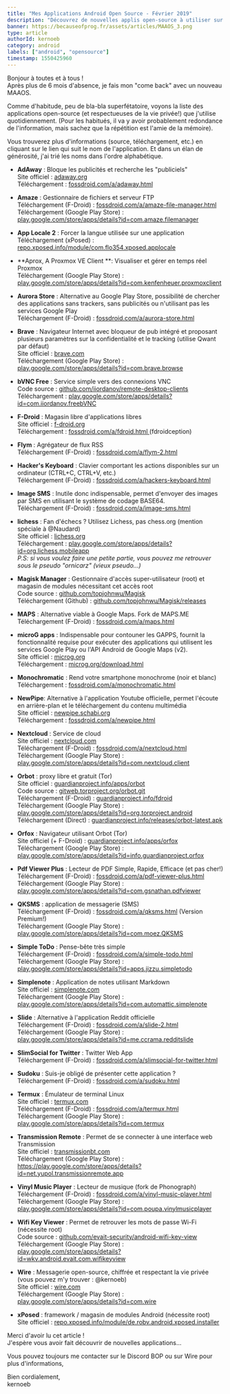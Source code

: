 ```yaml
---
title: "Mes Applications Android Open Source - Février 2019"
description: "Découvrez de nouvelles applis open-source à utiliser sur vos appareils Android !"
banner: https://becauseofprog.fr/assets/articles/MAAOS_3.png
type: article
authorId: kernoeb
category: android
labels: ["android", "opensource"]
timestamp: 1550425960
---
```


Bonjour à toutes et à tous !  
 Après plus de 6 mois d'absence, je fais mon "come back" avec un nouveau MAAOS.

 Comme d'habitude, peu de bla-bla superfétatoire, voyons la liste des applications open-source (et respectueuses de la vie privée!) que j'utilise quotidiennement. (Pour les habitués, il va y avoir probablement redondance de l'information, mais sachez que la répétition est l'amie de la mémoire).

 Vous trouverez plus d'informations (source, téléchargement, etc.) en cliquant sur le lien qui suit le nom de l'application. Et dans un élan de générosité, j'ai trié les noms dans l'ordre alphabétique.

 - **AdAway** : Bloque les publicités et recherche les "publiciels"  
 Site officiel : [adaway.org](https://adaway.org/)  
 Téléchargement : [fossdroid.com/a/adaway.html](https://fossdroid.com/a/adaway.html)

 - **Amaze** : Gestionnaire de fichiers et serveur FTP  
 Téléchargement (F-Droid) : [fossdroid.com/a/amaze-file-manager.html](https://fossdroid.com/a/amaze-file-manager.html)  
 Téléchargement (Google Play Store) : [play.google.com/store/apps/details?id=com.amaze.filemanager](https://play.google.com/store/apps/details?id=com.amaze.filemanager)

 - **App Locale 2** : Forcer la langue utilisée sur une application  
 Téléchargement (xPosed) : [repo.xposed.info/module/com.flo354.xposed.applocale](https://repo.xposed.info/module/com.flo354.xposed.applocale)

 - **Aprox, A Proxmox VE Client **: Visualiser et gérer en temps réel Proxmox  
 Téléchargement (Google Play Store) : [play.google.com/store/apps/details?id=com.kenfenheuer.proxmoxclient](https://play.google.com/store/apps/details?id=com.kenfenheuer.proxmoxclient)

 - **Aurora Store** : Alternative au Google Play Store, possibilité de chercher des applications sans trackers, sans publicités ou n'utilisant pas les services Google Play  
 Téléchargement (F-Droid) : [fossdroid.com/a/aurora-store.html](https://fossdroid.com/a/aurora-store.html)

 - **Brave** : Navigateur Internet avec bloqueur de pub intégré et proposant plusieurs paramètres sur la confidentialité et le tracking (utilise Qwant par défaut)  
 Site officiel : [brave.com](https://brave.com)  
 Téléchargement (Google Play Store) : [play.google.com/store/apps/details?id=com.brave.browse](https://play.google.com/store/apps/details?id=com.brave.browse)

 - **bVNC Free** : Service simple vers des connexions VNC  
 Code source : [github.com/iiordanov/remote-desktop-clients](https://github.com/iiordanov/remote-desktop-clients)  
 Téléchargement : [play.google.com/store/apps/details?id=com.iiordanov.freebVNC](https://play.google.com/store/apps/details?id=com.iiordanov.freebVNC)

 - **F-Droid** : Magasin libre d'applications libres  
 Site officiel : [f-droid.org](https://f-droid.org)  
 Téléchargement : [fossdroid.com/a/fdroid.html ](https://fossdroid.com/a/fdroid.html)(fdroidception)

 - **Flym** : Agrégateur de flux RSS  
 Téléchargement (F-Droid) : [fossdroid.com/a/flym-2.html](https://fossdroid.com/a/flym-2.html)

 - **Hacker's Keyboard** : Clavier comportant les actions disponibles sur un ordinateur (CTRL+C, CTRL+V, etc.)  
 Téléchargement (F-Droid) : [fossdroid.com/a/hackers-keyboard.html](https://fossdroid.com/a/hackers-keyboard.html)

 - **Image SMS** : Inutile donc indispensable, permet d'envoyer des images par SMS en utilisant le système de codage BASE64.  
 Téléchargement (F-Droid) : [fossdroid.com/a/image-sms.html](https://fossdroid.com/a/image-sms.html)

 - **lichess** : Fan d'échecs ? Utilisez Lichess, pas chess.org (mention spéciale à @Naudard)  
 Site officiel : [lichess.org](https://lichess.org/)  
 Téléchargement : [play.google.com/store/apps/details?id=org.lichess.mobileapp](https://play.google.com/store/apps/details?id=org.lichess.mobileapp)  
 *P.S: si vous voulez faire une petite partie, vous pouvez me retrouver sous le pseudo "ornicarz" (vieux pseudo...)*

 - **Magisk Manager** : Gestionnaire d'accès super-utilisateur (root) et magasin de modules nécessitant cet accès root  
 Code source : [github.com/topjohnwu/Magisk](https://github.com/topjohnwu/Magisk)  
 Téléchargement (Github) : [github.com/topjohnwu/Magisk/releases](https://github.com/topjohnwu/Magisk/releases)

 - **MAPS** : Alternative viable à Google Maps. Fork de MAPS.ME  
 Téléchargement (F-Droid) : [fossdroid.com/a/maps.html](https://fossdroid.com/a/maps.html)

 - **microG apps** : Indispensable pour contouner les GAPPS, fournit la fonctionnalité requise pour exécuter des applications qui utilisent les services Google Play ou l'API Android de Google Maps (v2).  
 Site officiel : [microg.org](https://microg.org/)  
 Téléchargement : [microg.org/download.html](https://microg.org/download.html)

 - **Monochromatic** : Rend votre smartphone monochrome (noir et blanc)  
 Téléchargement : [fossdroid.com/a/monochromatic.html](https://fossdroid.com/a/monochromatic.html)

 - **NewPipe**: Alternative à l'application Youtube officielle, permet l'écoute en arrière-plan et le téléchargement du contenu multimédia  
 Site officiel : [newpipe.schabi.org](https://newpipe.schabi.org/)  
 Téléchargement : [fossdroid.com/a/newpipe.html](https://fossdroid.com/a/newpipe.html)

 - **Nextcloud** : Service de cloud  
 Site officiel : [nextcloud.com](https://nextcloud.com/)  
 Téléchargement (F-Droid) : [fossdroid.com/a/nextcloud.html](https://fossdroid.com/a/nextcloud.html)  
 Téléchargement (Google Play Store) : [play.google.com/store/apps/details?id=com.nextcloud.client](https://play.google.com/store/apps/details?id=com.nextcloud.client)

 - **Orbot** : proxy libre et gratuit (Tor)  
 Site officiel : [guardianproject.info/apps/orbot](https://guardianproject.info/apps/orbot/)  
 Code source : [gitweb.torproject.org/orbot.git](https://gitweb.torproject.org/orbot.git)  
 Téléchargement (F-Droid) : [guardianproject.info/fdroid](https://guardianproject.info/fdroid/)  
 Téléchargement (Google Play Store) : [play.google.com/store/apps/details?id=org.torproject.android](https://play.google.com/store/apps/details?id=org.torproject.android)  
 Téléchargement (Direct) : [guardianproject.info/releases/orbot-latest.apk](https://guardianproject.info/releases/orbot-latest.apk)

 - **Orfox** : Navigateur utilisant Orbot (Tor)  
 Site officiel (+ F-Droid) : [guardianproject.info/apps/orfox](https://guardianproject.info/apps/orfox/)  
 Téléchargement (Google Play Store) : [play.google.com/store/apps/details?id=info.guardianproject.orfox](https://play.google.com/store/apps/details?id=info.guardianproject.orfox)

 - **Pdf Viewer Plus** : Lecteur de PDF Simple, Rapide, Efficace (et pas cher!)  
 Téléchargement (F-Droid) : [fossdroid.com/a/pdf-viewer-plus.html](https://fossdroid.com/a/pdf-viewer-plus.html)  
 Téléchargement (Google Play Store) : [play.google.com/store/apps/details?id=com.gsnathan.pdfviewer](https://play.google.com/store/apps/details?id=com.gsnathan.pdfviewer)

 - **QKSMS** : application de messagerie (SMS)  
 Téléchargement (F-Droid) : [fossdroid.com/a/qksms.html](https://fossdroid.com/a/qksms.html) (Version Premium!)  
 Téléchargement (Google Play Store) : [play.google.com/store/apps/details?id=com.moez.QKSMS](https://play.google.com/store/apps/details?id=com.moez.QKSMS)

 - **Simple ToDo** : Pense-bête très simple  
 Téléchargement (F-Droid) : [fossdroid.com/a/simple-todo.html](https://fossdroid.com/a/simple-todo.html)  
 Téléchargement (Google Play Store) : [play.google.com/store/apps/details?id=apps.jizzu.simpletodo](https://play.google.com/store/apps/details?id=apps.jizzu.simpletodo)

 - **Simplenote** : Application de notes utilisant Markdown  
 Site officiel : [simplenote.com](https://simplenote.com)  
 Téléchargement (Google Play Store) : [play.google.com/store/apps/details?id=com.automattic.simplenote](https://play.google.com/store/apps/details?id=com.automattic.simplenote)

 - **Slide** : Alternative à l'application Reddit officielle  
 Téléchargement (F-Droid) : [fossdroid.com/a/slide-2.html](https://fossdroid.com/a/slide-2.html)  
 Téléchargement (Google Play Store) : [play.google.com/store/apps/details?id=me.ccrama.redditslide](https://play.google.com/store/apps/details?id=me.ccrama.redditslide)

 - **SlimSocial for Twitter** : Twitter Web App  
 Téléchargement (F-Droid) : [fossdroid.com/a/slimsocial-for-twitter.html](https://fossdroid.com/a/slimsocial-for-twitter.html)

 - **Sudoku** : Suis-je obligé de présenter cette application ?  
 Téléchargement (F-Droid) : [fossdroid.com/a/sudoku.html](https://fossdroid.com/a/sudoku.html)

 - **Termux** : Émulateur de terminal Linux  
 Site officiel : [termux.com](https://termux.com/)  
 Téléchargement (F-Droid) : [fossdroid.com/a/termux.html](https://fossdroid.com/a/termux.html)  
 Téléchargement (Google Play Store) : [play.google.com/store/apps/details?id=com.termux](https://play.google.com/store/apps/details?id=com.termux)

 - **Transmission Remote** : Permet de se connecter à une interface web Transmission  
 Site officiel : [transmissionbt.com](https://transmissionbt.com/)  
 Téléchargement (Google Play Store) : <https://play.google.com/store/apps/details?id=net.yupol.transmissionremote.app>

 - **Vinyl Music Player** : Lecteur de musique (fork de Phonograph)  
 Téléchargement (F-Droid) : [fossdroid.com/a/vinyl-music-player.html](https://fossdroid.com/a/vinyl-music-player.html)  
 Téléchargement (Google Play Store) : [play.google.com/store/apps/details?id=com.poupa.vinylmusicplayer](https://play.google.com/store/apps/details?id=com.poupa.vinylmusicplayer)

 - **Wifi Key Viewer** : Permet de retrouver les mots de passe Wi-Fi (nécessite root)  
 Code source : [github.com/evait-security/android-wifi-key-view](https://github.com/evait-security/android-wifi-key-view)  
 Téléchargement (Google Play Store) : [play.google.com/store/apps/details?id=wkv.android.evait.com.wifikeyview](https://play.google.com/store/apps/details?id=wkv.android.evait.com.wifikeyview)

 - **Wire** : Messagerie open-source, chiffrée et respectant la vie privée (vous pouvez m'y trouver : @kernoeb)  
 Site officiel : [wire.com](https://wire.com/)  
 Téléchargement (Google Play Store) : [play.google.com/store/apps/details?id=com.wire](https://play.google.com/store/apps/details?id=com.wire)

 - **xPosed** : framework / magasin de modules Android (nécessite root)  
 Site officiel : [repo.xposed.info/module/de.robv.android.xposed.installer](https://repo.xposed.info/module/de.robv.android.xposed.installer)

  

 Merci d'avoir lu cet article !  
 J'espère vous avoir fait découvrir de nouvelles applications...

 Vous pouvez toujours me contacter sur le Discord BOP ou sur Wire pour plus d'informations,

 Bien cordialement,  
 kernoeb
